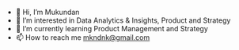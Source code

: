 - 👋 Hi, I’m Mukundan
- 👀 I’m interested in Data Analytics & Insights, Product and Strategy
- 🌱 I’m currently learning Product Management and Strategy
- 📫 How to reach me mkndnk@gmail.com

<!---
mkndnk/mkndnk is a ✨ special ✨ repository because its `README.md` (this file) appears on your GitHub profile.
You can click the Preview link to take a look at your changes.
--->
